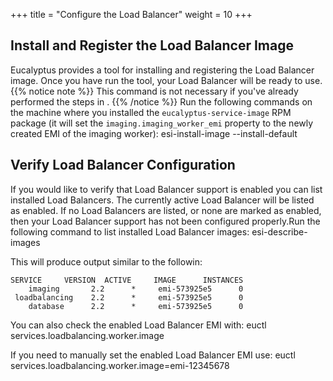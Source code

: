 +++
title = "Configure the Load Balancer"
weight = 10
+++


## Install and Register the Load Balancer Image
Eucalyptus provides a tool for installing and registering the Load Balancer image. Once you have run the tool, your Load Balancer will be ready to use.
{{% notice note %}}
This command is not necessary if you've already performed the steps in . 
{{% /notice %}}
Run the following commands on the machine where you installed the `eucalyptus-service-image` RPM package (it will set the `imaging.imaging_worker_emi` property to the newly created EMI of the imaging worker): 
    esi-install-image --install-default


## Verify Load Balancer Configuration
If you would like to verify that Load Balancer support is enabled you can list installed Load Balancers. The currently active Load Balancer will be listed as enabled. If no Load Balancers are listed, or none are marked as enabled, then your Load Balancer support has not been configured properly.Run the following command to list installed Load Balancer images: 
    esi-describe-images

This will produce output similar to the followin: 


    SERVICE     VERSION  ACTIVE     IMAGE      INSTANCES
        imaging       2.2      *     emi-573925e5      0
     loadbalancing    2.2      *     emi-573925e5      0
        database      2.2      *     emi-573925e5      0

You can also check the enabled Load Balancer EMI with: 
    euctl services.loadbalancing.worker.image

If you need to manually set the enabled Load Balancer EMI use: 
    euctl services.loadbalancing.worker.image=emi-12345678

